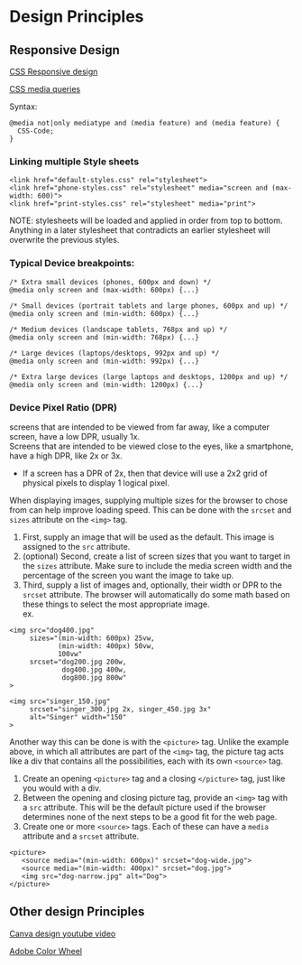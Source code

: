 # Design Principles

## Responsive Design

[CSS Responsive design](https://www.w3schools.com/css/css_rwd_intro.asp)

[CSS media queries](https://www.w3schools.com/css/css3_mediaqueries.asp)

Syntax:
```
@media not|only mediatype and (media feature) and (media feature) {
  CSS-Code;
}
```

### Linking multiple Style sheets

```
<link href="default-styles.css" rel="stylesheet">
<link href="phone-styles.css" rel="stylesheet" media="screen and (max-width: 600)">
<link href="print-styles.css" rel="stylesheet" media="print">
```
NOTE: stylesheets will be loaded and applied in order from top to bottom.  Anything in a later stylesheet that contradicts an earlier stylesheet will overwrite the previous styles.  

### Typical Device breakpoints:
``````
/* Extra small devices (phones, 600px and down) */
@media only screen and (max-width: 600px) {...}

/* Small devices (portrait tablets and large phones, 600px and up) */
@media only screen and (min-width: 600px) {...}

/* Medium devices (landscape tablets, 768px and up) */
@media only screen and (min-width: 768px) {...}

/* Large devices (laptops/desktops, 992px and up) */
@media only screen and (min-width: 992px) {...}

/* Extra large devices (large laptops and desktops, 1200px and up) */
@media only screen and (min-width: 1200px) {...}
``````

### Device Pixel Ratio (DPR)
screens that are intended to be viewed from far away, like a computer screen, have a low DPR, usually 1x.  
Screens that are intended to be viewed close to the eyes, like a smartphone, have a high DPR, like 2x or 3x.  
* If a screen has a DPR of 2x, then that device will use a 2x2 grid of physical pixels to display 1 logical pixel.

When displaying images, supplying multiple sizes for the browser to chose from can help improve loading speed.  This can be done with the `srcset` and `sizes` attribute on the `<img>` tag.  
1. First, supply an image that will be used as the default.  This image is assigned to the `src` attribute.  
2. (optional) Second,  create a list of screen sizes that you want to target in the `sizes` attribute.  Make sure to include the media screen width and the percentage of the screen you want the image to take up.  
3. Third, supply a list of images and, optionally, their width or DPR to the `srcset` attribute.  The browser will automatically do some math based on these things to select the most appropriate image.  
ex.

```
<img src="dog400.jpg"
     sizes="(min-width: 600px) 25vw, 
            (min-width: 400px) 50vw, 
            100vw"
     srcset="dog200.jpg 200w, 
             dog400.jpg 400w,
             dog800.jpg 800w"
>
```
```
<img src="singer_150.jpg" 
     srcset="singer_300.jpg 2x, singer_450.jpg 3x" 
     alt="Singer" width="150"
>
```

Another way this can be done is with the `<picture>` tag.  Unlike the example above, in which all attributes are part of the `<img>` tag, the picture tag acts like a div that contains all the possibilities, each with its own `<source>` tag.
1. Create an opening `<picture>` tag and a closing `</picture>` tag, just like you would with a div.
2. Between the opening and closing picture tag, provide an `<img>` tag with a `src` attribute.  This will be the default picture used if the browser determines none of the next steps to be a good fit for the web page.
3. Create one or more `<source>` tags.  Each of these can have a `media` attribute and a `srcset` attribute.  

```
<picture>
   <source media="(min-width: 600px)" srcset="dog-wide.jpg">
   <source media="(min-width: 400px)" srcset="dog.jpg">
   <img src="dog-narrow.jpg" alt="Dog">
</picture>
```

## Other design Principles

[Canva design youtube video](https://www.youtube.com/watch?v=UmHMVU6dceA&ab_channel=Canva)

[Adobe Color Wheel](https://color.adobe.com/create/color-wheel)
